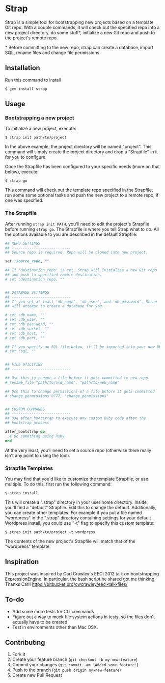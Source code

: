 # Strap

Strap is a simple tool for bootstrapping new projects based on a template Git repo. With a couple commands, it will check out the
specified repo into a new project directory, do some stuff*, initialize a new Git repo and push to the project's remote repo. 

\* Before committing to the new repo, strap can create a database, import SQL, rename files and change file permissions.

## Installation

Run this command to install

    $ gem install strap

## Usage

### Bootstrapping a new project

To initialize a new project, execute:

    $ strap init path/to/project
    
In the above example, the project directory will be named "project". This command will simply create the project directory and
drop a "Strapfile" in it for you to configure. 

Once the Strapfile has been configured to your specific needs (more on that below), execute:

    $ strap go
    
This command will check out the template repo specified in the Strapfile, run some some optional tasks and push the new project
to a remote repo, if one was specified. 

### The Strapfile

After running `strap init PATH`, you'll need to edit the project's Strapfile before running `strap go`. The Strapfile is where 
you tell Strap what to do. All the options available to you are described in the default Strapfile:

```ruby
## REPO SETTINGS
## ---------------------------
## Source repo is required. Repo will be cloned into new project.

set :source_repo, ""

## If 'destination_repo' is set, Strap will initialize a new Git repo
## and push to specified remote destination.
# set :destination_repo, ""


## DATABASE SETTINGS
## ---------------------------
## If you set at least 'db_name', 'db_user', and 'db_password', Strap
## will attempt to create a database for you.

# set :db_name, ""
# set :db_user, ""
# set :db_password, ""
# set :db_socket, ""
# set :db_host, ""
# set :db_port, ""

## If you specify an SQL file below, it'll be imported into your new DB.
# set :sql, ""


## FILE UTILITIES
## ---------------------------

## Use this to rename a file before it gets committed to new repo
# rename_file "path/to/old_name", "path/to/new_name"

## Use this to change permissions of a file before it gets committed
# change_permissions 0777, "change_permissions"


## CUSTOM COMMANDS
## ---------------------------
## Use after_bootstrap to execute any custom Ruby code after the
## bootstrap process

after_bootstrap do
  # Do something using Ruby
end
```

At the very least, you'll need to set a source repo (otherwise there really isn't any point to using the tool). 

### Strapfile Templates

You may find that you'd like to customize the template Strapfile, or use multiple. To do this, first run the 
following command:

    $ strap install

This will create a ".strap" directory in your user home directory. Inside, you'll find a "default" Strapfile. 
Edit this to change the default. Additionally, you can create other templates. For example if you put a 
file named "wordpress" in the ".strap" directory containing settings for your default Wordpress install, you 
could use "-t" flag to specify this custom template:

    $ strap init path/to/project -t wordpress

The contents of the new project's Strapfile will match that of the "wordpress" template. 

## Inspiration

This project was inspired by Carl Crawley's EECI 2012 talk on bootstrapping ExpressionEngine. In particular, the bash script 
he shared got me thinking. Thanks Carl! https://bitbucket.org/cwcrawley/eeci-talk-files/

## To-do

* Add some more tests for CLI commands
* Figure out a way to mock file system actions in tests, so the files don't actually have to be created
* Test in environments other than Mac OSX.

## Contributing

1. Fork it
2. Create your feature branch (`git checkout -b my-new-feature`)
3. Commit your changes (`git commit -am 'Added some feature'`)
4. Push to the branch (`git push origin my-new-feature`)
5. Create new Pull Request
